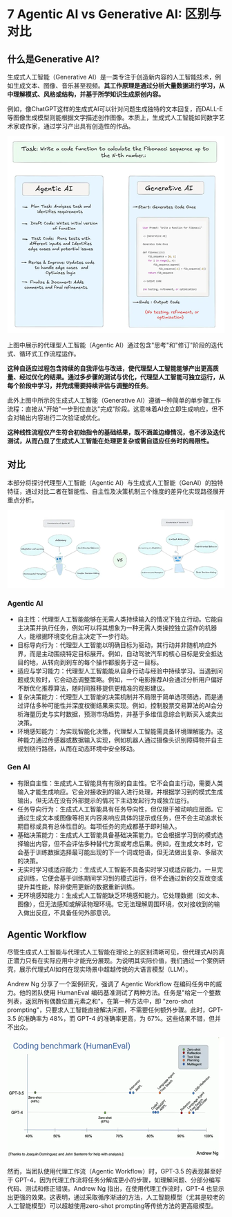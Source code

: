 # 7 Agentic AI vs Generative AI: 区别与对比

## 什么是Generative AI?

生成式人工智能（Generative AI）是一类专注于创造新内容的人工智能技术，例如生成文本、图像、音乐甚至视频。**其工作原理是通过分析大量数据进行学习，从中理解模式、风格或结构，并基于所学知识生成原创内容。**

例如，像ChatGPT这样的生成式AI可以针对问题生成独特的文本回复，而DALL-E等图像生成模型则能根据文字描述创作图像。本质上，生成式人工智能如同数字艺术家或作家，通过学习产出具有创造性的作品。


![Alt Image Text](../images/chap5_7_1.png "Body image")

上图中展示的代理型人工智能（Agentic AI）通过包含"思考"和"修订"阶段的迭代式、循环式工作流程运作。

**这种自适应过程包含持续的自我评估与改进，使代理型人工智能能够产出更高质量、经过优化的结果。通过多步骤的测试与优化，代理型人工智能可独立运行，从每个阶段中学习，并完成需要持续评估与调整的任务**。

此外上图中所示的生成式人工智能（Generative AI）遵循一种简单的单步骤工作流程：直接从"开始"一步到位直达"完成"阶段。这意味着AI会立即生成响应，但不会对输出内容进行二次验证或优化。

**这种线性流程仅产生符合初始指令的基础结果，既不涵盖边缘情况，也不涉及迭代测试，从而凸显了生成式人工智能在处理更复杂或需自适应任务时的局限性。**

## 对比

本部分将探讨代理型人工智能（Agentic AI）与生成式人工智能（GenAI）的独特特征，通过对比二者在智能性、自主性及决策机制三个维度的差异化实现路径展开重点分析。


![Alt Image Text](../images/chap5_7_2.png "Body image")

### Agentic AI

- 自主性：代理型人工智能能够在无需人类持续输入的情况下独立行动。它能自主决策并执行任务，例如可以将其想象为一种无需人类操控独立运作的机器人，能根据环境变化自主决定下一步行动。
- 目标导向行为：代理型人工智能以明确目标为驱动，其行动并非随机响应外界，而是主动围绕特定目标展开。例如，自动驾驶汽车的核心目标是安全抵达目的地，从转向到刹车的每个操作都服务于这一目标。
- 适应与学习能力：代理型人工智能能从自身行动与经验中持续学习。当遇到问题或失败时，它会动态调整策略。例如，一个电影推荐AI会通过分析用户偏好不断优化推荐算法，随时间推移提供更精准的观影建议。
- 复杂决策能力：代理型人工智能的决策机制并不局限于简单选项筛选，而是通过评估多种可能性并深度权衡结果来实现。例如，控制股票交易算法的AI会分析海量历史与实时数据，预测市场趋势，并基于多维信息综合判断买入或卖出决策。
- 环境感知能力：为实现智能化决策，代理型人工智能需具备环境理解能力。这种能力通过传感器或数据输入实现，例如机器人通过摄像头识别障碍物并自主规划绕行路径，从而在动态环境中安全移动。

### Gen AI

- 有限自主性：生成式人工智能具有有限的自主性。它不会自主行动，需要人类输入才能生成响应。它会对接收到的输入进行处理，并根据学习到的模式生成输出，但无法在没有外部提示的情况下主动发起行为或独立运行。
- 任务导向行为：生成式人工智能具有任务导向性，但仅限于被动响应层面。它通过生成文本或图像等相关内容来响应具体的提示或任务，但不会主动追求长期目标或具有总体性目的。每项任务的完成都基于即时输入。
- 基础决策能力：生成式人工智能具备基础决策能力。它会根据学习到的模式选择输出内容，但不会评估多种替代方案或考虑后果。例如，在生成文本时，它会基于训练数据选择最可能出现的下一个词或短语，但无法做出复杂、多层次的决策。
- 无实时学习或适应能力：生成式人工智能不具备实时学习或适应能力。一旦完成训练，它便会基于训练期间学习到的模式运行，但不会通过新的交互改变或提升其性能，除非使用更新的数据重新训练。
- 无环境感知能力：生成式人工智能缺乏环境感知能力。它处理数据（如文本、图像），但无法感知或解读物理环境。它无法理解周围环境，仅对接收到的输入做出反应，不具备任何外部意识。

## Agentic Workflow

尽管生成式人工智能与代理式人工智能在理论上的区别清晰可见，但代理式AI的真正潜力只有在实际应用中才能充分展现。为说明其实际价值，我们通过一个案例研究，展示代理式AI如何在现实场景中超越传统的大语言模型（LLM）。

Andrew Ng 分享了一个案例研究，强调了 Agentic Workflow 在编码任务中的威力。他的团队使用 HumanEval 编码基准测试了两种方法。任务是"给定一个整数列表，返回所有偶数位置元素之和"。在第一种方法中，即 "zero-shot prompting"，只要求人工智能直接解决问题，不需要任何额外步骤。此时，GPT-3.5 的准确率为 48%，而 GPT-4 的准确率更高，为 67%。这些结果不错，但并不出众。

![Alt Image Text](../images/chap5_7_3.png "Body image")

然而，当团队使用代理工作流（Agentic Workflow）时，GPT-3.5 的表现甚至好于 GPT-4，因为代理工作流将任务分解成更小的步骤，如理解问题、分部分编写代码、测试和修正错误。Andrew Ng 指出，在使用代理工作流时，GPT-4 也显示出更强的效果。这表明，通过采取循序渐进的方法，人工智能模型（尤其是较老的人工智能模型）可以超越使用zero-shot prompting等传统方法的更高级模型。